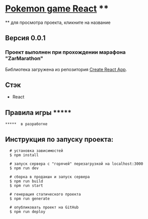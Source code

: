 # [Pokemon game React](https://tttatttu.github.io/pokemon-game) **
** для просмотра проекта, кликните на название

## Версия 0.0.1

### Проект выполнен при прохождении марафона "ZarMarathon"

Библиотека загружена из репозитория [Create React App](https://github.com/facebook/create-react-app).

## Стэк

  * React


## Правила игры *****

```
*****  в разработке
```

## Инструкция по запуску проекта:
```
  # установка зависимостей
  $ npm install

  # запуск сервера с "горячей" перезагрузкой на localhost:3000
  $ npm run dev

  # сборка в продакшн и запуск сервера
  $ npm run build
  $ npm run start

  # генерация статического проекта
  $ npm run generate

  # опубликовать проект на GitHub
  $ npm run deploy
```

